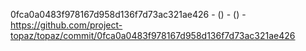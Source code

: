 0fca0a0483f978167d958d136f7d73ac321ae426 -  () -  () - https://github.com/project-topaz/topaz/commit/0fca0a0483f978167d958d136f7d73ac321ae426
